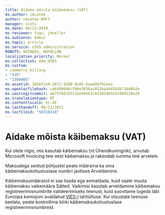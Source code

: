 ```yaml
---
title: Aidake mõista käibemaksu (VAT)
ms.author: cmcatee
author: cmcatee-MSFT
manager: scotv
ms.date: 04/21/2020
ms.reviewer: tugu, jmueller
ms.audience: Admin
ms.topic: article
ms.service: o365-administration
ROBOTS: NOINDEX, NOFOLLOW
localization_priority: Normal
ms.collection: Adm_O365
ms.custom:
- commerce_billing
- "435"
- "1500005"
ms.assetid: 3bb6fce9-2072-4380-9c05-6aad40792eea
ms.openlocfilehash: ca6499046cf96e305bac812ba4445b5b7168954a
ms.sourcegitcommit: ab75f66355116e995b3cb5505465b31989339e28
ms.translationtype: MT
ms.contentlocale: et-EE
ms.lasthandoff: 08/13/2021
ms.locfileid: "58316518"
---
```

# <a name="help-understanding-value-added-tax-vat"></a>Aidake mõista käibemaksu (VAT)

Kui olete riigis, mis kasutab käibemaksu (nt Ühendkuningriik), arvutab Microsoft Invoicing teie eest käibemaksu ja rakendab summa teie arvetele.
  
Maksudega seotud põhjustel peate määrama ka oma käibemaksukohustuslase numbri jaotises Arveldamine.
  
Käibemaksumäärasid ei saa lisada ega eemaldada, kuid saate muuta käibemaksu vaikemäära Sätted. Vaikimisi kasutab arveldamine käibemaksu registreerimisnumbrite valideerimiseks teenust, kuid soovitame lugeda läbi Euroopa komisjoni avaldatud [VIES-i](https://go.microsoft.com/fwlink/?LinkID=841741) lahtiütluse. Kui otsustate teenuse keelata, peate kontrollima kõiki käibemaksukohustuslase registreerimisnumbreid.